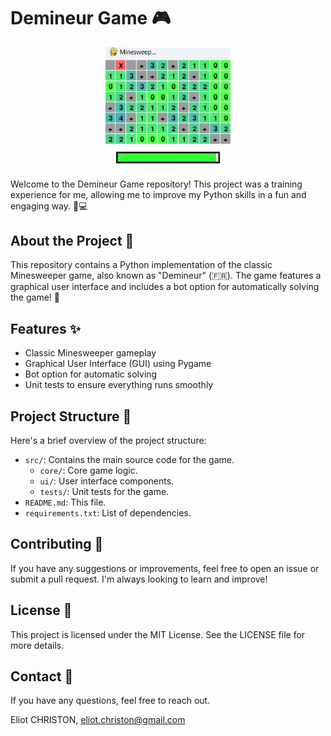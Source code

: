 # Demineur Game 🎮

<div align="center">
  <img src="demineur_img.png" alt="Gameplay Preview" width="200"/>
</div>

Welcome to the Demineur Game repository! This project was a training experience for me, allowing me to improve my Python skills in a fun and engaging way. 🐍💻

## About the Project 🌟

This repository contains a Python implementation of the classic Minesweeper game, also known as "Demineur" (🇫🇷). The game features a graphical user interface and includes a bot option for automatically solving the game! 🤖

## Features ✨

- Classic Minesweeper gameplay
- Graphical User Interface (GUI) using Pygame
- Bot option for automatic solving
- Unit tests to ensure everything runs smoothly

## Project Structure 📂

Here's a brief overview of the project structure:

- `src/`: Contains the main source code for the game.
  - `core/`: Core game logic.
  - `ui/`: User interface components.
  - `tests/`: Unit tests for the game.
- `README.md`: This file.
- `requirements.txt`: List of dependencies.

## Contributing 🤝
If you have any suggestions or improvements, feel free to open an issue or submit a pull request. I'm always looking to learn and improve!

## License 📄
This project is licensed under the MIT License. See the LICENSE file for more details.

## Contact 📧
If you have any questions, feel free to reach out.

Eliot CHRISTON,
eliot.christon@gmail.com